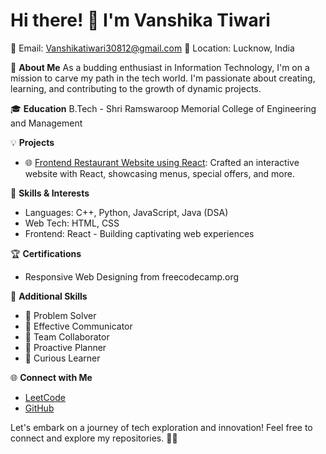 # Hi there! 👋 I'm Vanshika Tiwari

📧 Email: Vanshikatiwari30812@gmail.com 
📍 Location: Lucknow, India

🚀 **About Me**
As a budding enthusiast in Information Technology, I'm on a mission to carve my path in the tech world. I'm passionate about creating, learning, and contributing to the growth of dynamic projects.

🎓 **Education**
B.Tech  - Shri Ramswaroop Memorial College of Engineering and Management

💡 **Projects**
- 🌐 [Frontend Restaurant Website using React](https://github.com/vanshika308/restaurant-website): Crafted an interactive website with React, showcasing menus, special offers, and more.
  
🌱 **Skills & Interests**
- Languages: C++, Python, JavaScript, Java (DSA)
- Web Tech: HTML, CSS
- Frontend: React - Building captivating web experiences

🏆 **Certifications**
- Responsive Web Designing from freecodecamp.org
  
🌟 **Additional Skills**
- 🎯 Problem Solver
- 💬 Effective Communicator
- 🤝 Team Collaborator
- 📅 Proactive Planner
- 🧪 Curious Learner

🌐 **Connect with Me**
- [LeetCode](https://leetcode.com/vanshikatiwari30812/)
- [GitHub](https://github.com/vanshika308)

Let's embark on a journey of tech exploration and innovation! Feel free to connect and explore my repositories. 🌈✨

<!--
-->
